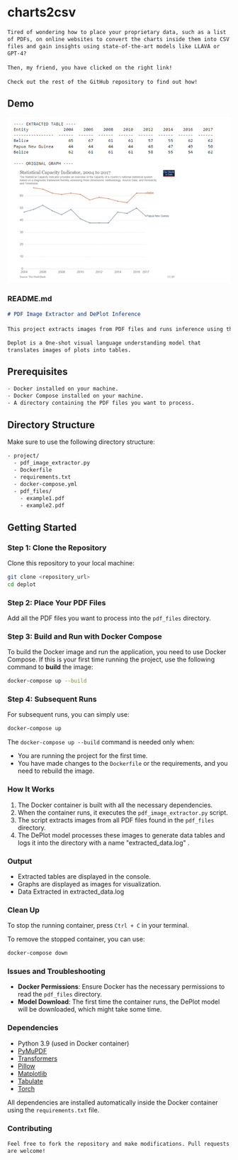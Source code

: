 # charts2csv
```
Tired of wondering how to place your proprietary data, such as a list of PDFs, on online websites to convert the charts inside them into CSV files and gain insights using state-of-the-art models like LLAVA or GPT-4?

Then, my friend, you have clicked on the right link!

Check out the rest of the GitHub repository to find out how!
```
## Demo

![Demo Image](https://raw.githubusercontent.com/Aaryaveerkrishna23/charts2csv/main/demo.png)


### README.md

```markdown
# PDF Image Extractor and DePlot Inference

This project extracts images from PDF files and runs inference using the [DePlot](https://huggingface.co/google/deplot) model to generate data tables from graph images. The setup uses Docker and Docker Compose to simplify deployment and make it easy to get started.
```
```
Deplot is a One-shot visual language understanding model that translates images of plots into tables.

```
## Prerequisites
```
- Docker installed on your machine.
- Docker Compose installed on your machine.
- A directory containing the PDF files you want to process.
```

## Directory Structure

Make sure to use the following directory structure:

```
- project/
  - pdf_image_extractor.py
  - Dockerfile
  - requirements.txt
  - docker-compose.yml
  - pdf_files/
    - example1.pdf
    - example2.pdf

```

## Getting Started

### Step 1: Clone the Repository

Clone this repository to your local machine:

```bash
git clone <repository_url>
cd deplot
```

### Step 2: Place Your PDF Files

Add all the PDF files you want to process into the `pdf_files` directory.

### Step 3: Build and Run with Docker Compose

To build the Docker image and run the application, you need to use Docker Compose. If this is your first time running the project, use the following command to **build** the image:

```bash
docker-compose up --build
```

### Step 4: Subsequent Runs

For subsequent runs, you can simply use:

```bash
docker-compose up
```

The `docker-compose up --build` command is needed only when:
- You are running the project for the first time.
- You have made changes to the `Dockerfile` or the requirements, and you need to rebuild the image.

### How It Works

1. The Docker container is built with all the necessary dependencies.
2. When the container runs, it executes the `pdf_image_extractor.py` script.
3. The script extracts images from all PDF files found in the `pdf_files` directory.
4. The DePlot model processes these images to generate data tables and logs it into the directory with a name "extracted_data.log" .

### Output

- Extracted tables are displayed in the console.
- Graphs are displayed as images for visualization.
- Data Extracted in extracted_data.log
  
### Clean Up

To stop the running container, press `Ctrl + C` in your terminal.

To remove the stopped container, you can use:

```bash
docker-compose down
```

### Issues and Troubleshooting

- **Docker Permissions**: Ensure Docker has the necessary permissions to read the `pdf_files` directory.
- **Model Download**: The first time the container runs, the DePlot model will be downloaded, which might take some time.

### Dependencies

- Python 3.9 (used in Docker container)
- [PyMuPDF](https://pymupdf.readthedocs.io/en/latest/)
- [Transformers](https://huggingface.co/docs/transformers/index)
- [Pillow](https://pillow.readthedocs.io/en/stable/)
- [Matplotlib](https://matplotlib.org/)
- [Tabulate](https://pypi.org/project/tabulate/)
- [Torch](https://pytorch.org/)

All dependencies are installed automatically inside the Docker container using the `requirements.txt` file.

### Contributing
```
Feel free to fork the repository and make modifications. Pull requests are welcome!
```

